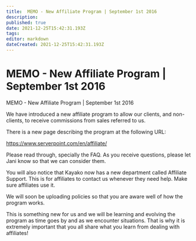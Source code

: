 ```yaml
---
title:  MEMO - New Affiliate Program | September 1st 2016 
description: 
published: true
date: 2021-12-25T15:42:31.193Z
tags: 
editor: markdown
dateCreated: 2021-12-25T15:42:31.193Z
---
```


#  MEMO - New Affiliate Program | September 1st 2016 

 MEMO - New Affiliate Program |  September 1st 2016
 

We have introduced a new affiliate program to allow our clients, and non-clients, to receive commissions from sales referred to us.

There is a new page describing the program at the following URL:

https://www.serverpoint.com/en/affiliate/

Please read through, specially the FAQ. As you receive questions, please let Jani know so that we can consider them.

You will also notice that Kayako now has a new department called Affiliate Support. This is for affiliates to contact us whenever they need help. Make sure affiliates use it.

We will soon be uploading policies so that you are aware well of how the program works.

This is something new for us and we will be learning and evolving the program as time goes by and as we encounter situations. That is why it is extremely important that you all share what you learn from dealing with affiliates!

